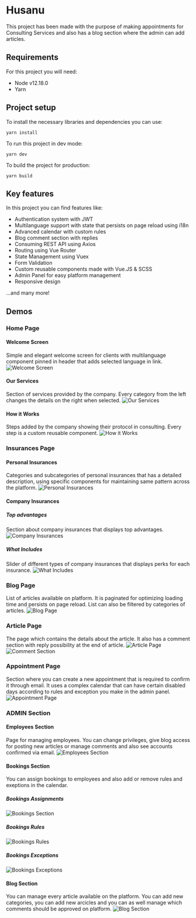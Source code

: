 # Husanu

This project has been made with the purpose of making appointments for Consulting Services and also has a blog section where the admin can add articles.

## Requirements

For this project you will need:

- Node v12.18.0
- Yarn

## Project setup

To install the necessary libraries and dependencies you can use:

```
yarn install
```

To run this project in dev mode:

```
yarn dev
```

To build the project for production:

```
yarn build
```

## Key features

In this project you can find features like:

- Authentication system with JWT
- Multilanguage support with state that persists on page reload using i18n
- Advanced calendar with custom rules
- Blog comment section with replies
- Consuming REST API using Axios
- Routing using Vue Router
- State Management using Vuex
- Form Validation
- Custom reusable components made with Vue.JS & SCSS
- Admin Panel for easy platform management
- Responsive design

...and many more!

## Demos

### Home Page

#### Welcome Screen

Simple and elegant welcome screen for clients with multilanguage component pinned in header that adds selected language in link.
![Welcome Screen](screenshots/homepage-multilanguage.png)

#### Our Services

Section of services provided by the company. Every category from the left changes the details on the right when selected.
![Our Services](screenshots/our-services.png)

#### How it Works

Steps added by the company showing their protocol in consulting. Every step is a custom reusable component.
![How it Works](screenshots/how-it-works.png)

### Insurances Page

#### Personal Insurances

Categories and subcategories of personal insurances that has a detailed description, using specific components for maintaining same pattern across the platform.
![Personal Insurances](screenshots/personal-insurances.png)

#### Company Insurances

##### Top advantages

Section about company insurances that displays top advantages.
![Company Insurances](screenshots/company-insurances.png)

##### What Includes

Slider of different types of company insurances that displays perks for each insurance.
![What Includes](screenshots/what-includes.png)

### Blog Page

List of articles available on platform. It is paginated for optimizing loading time and persists on page reload. List can also be filtered by categories of articles.
![Blog Page](screenshots/blog.png)

### Article Page

The page which contains the details about the article. It also has a comment section with reply possibility at the end of article.
![Article Page](screenshots/atricle.png)
![Comment Section](screenshots/comments.png)

### Appointment Page

Section where you can create a new appointment that is required to confirm it through email. It uses a complex calendar that can have certain disabled days according to rules and exception you make in the admin panel.
![Appointment Page](screenshots/appointment.png)

### ADMIN Section

#### Employees Section

Page for managing employees. You can change privileges, give blog access for posting new articles or manage comments and also see accounts confirmed via email.
![Employees Section](screenshots/admin-employees.png)

#### Bookings Section

You can assign bookings to employees and also add or remove rules and exeptions in the calendar.

##### Bookings Assignments

![Bookings Section](screenshots/admin-bookings.png)

##### Bookings Rules

![Bookings Rules](screenshots/admin-booking-rules.png)

##### Bookings Exceptions

![Bookings Exceptions](screenshots/admin-booking-exception.png)

#### Blog Section

You can manage every article available on the platform. You can add new categories, you can add new arcicles and you can as well manage which comments should be approved on platform.
![Blog Section](screenshots/admin-blog.png)
